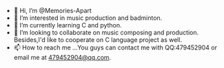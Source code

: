- 👋 Hi, I’m @Memories-Apart
- 👀 I’m interested in music production and badminton.
- 🌱 I’m currently learning C and python.
- 💞️ I’m looking to collaborate on music composing and production. Besides,I'd like to cooperate on C language project as well.
- 📫 How to reach me ...You guys can contact me with QQ:479452904 or email me at 479452904@qq.com.

<!---
Memories-Apart/Memories-Apart is a ✨ special ✨ repository because its `README.md` (this file) appears on your GitHub profile.
You can click the Preview link to take a look at your changes.
--->
